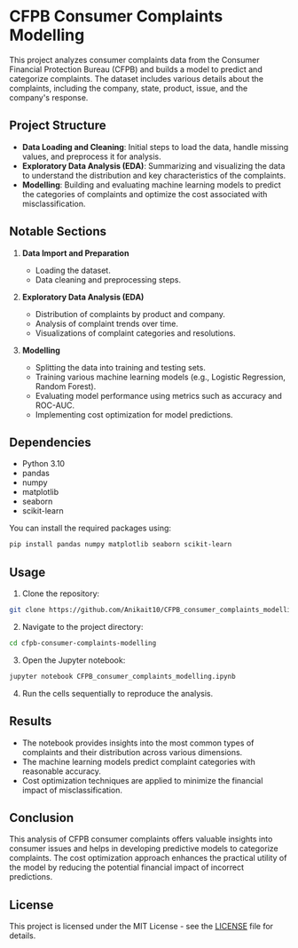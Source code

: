 
# CFPB Consumer Complaints Modelling

This project analyzes consumer complaints data from the Consumer Financial Protection Bureau (CFPB) and builds a model to predict and categorize complaints. The dataset includes various details about the complaints, including the company, state, product, issue, and the company's response.

## Project Structure

- **Data Loading and Cleaning**: Initial steps to load the data, handle missing values, and preprocess it for analysis.
- **Exploratory Data Analysis (EDA)**: Summarizing and visualizing the data to understand the distribution and key characteristics of the complaints.
- **Modelling**: Building and evaluating machine learning models to predict the categories of complaints and optimize the cost associated with misclassification.

## Notable Sections

1. **Data Import and Preparation**
    - Loading the dataset.
    - Data cleaning and preprocessing steps.

2. **Exploratory Data Analysis (EDA)**
    - Distribution of complaints by product and company.
    - Analysis of complaint trends over time.
    - Visualizations of complaint categories and resolutions.

3. **Modelling**
    - Splitting the data into training and testing sets.
    - Training various machine learning models (e.g., Logistic Regression, Random Forest).
    - Evaluating model performance using metrics such as accuracy and ROC-AUC.
    - Implementing cost optimization for model predictions.

## Dependencies

- Python 3.10
- pandas
- numpy
- matplotlib
- seaborn
- scikit-learn

You can install the required packages using:

```bash
pip install pandas numpy matplotlib seaborn scikit-learn
```

## Usage

1. Clone the repository:

```bash
git clone https://github.com/Anikait10/CFPB_consumer_complaints_modelling.git
```

2. Navigate to the project directory:

```bash
cd cfpb-consumer-complaints-modelling
```

3. Open the Jupyter notebook:

```bash
jupyter notebook CFPB_consumer_complaints_modelling.ipynb
```

4. Run the cells sequentially to reproduce the analysis.

## Results

- The notebook provides insights into the most common types of complaints and their distribution across various dimensions.
- The machine learning models predict complaint categories with reasonable accuracy.
- Cost optimization techniques are applied to minimize the financial impact of misclassification.

## Conclusion

This analysis of CFPB consumer complaints offers valuable insights into consumer issues and helps in developing predictive models to categorize complaints. The cost optimization approach enhances the practical utility of the model by reducing the potential financial impact of incorrect predictions.

## License

This project is licensed under the MIT License - see the [LICENSE](LICENSE) file for details.

